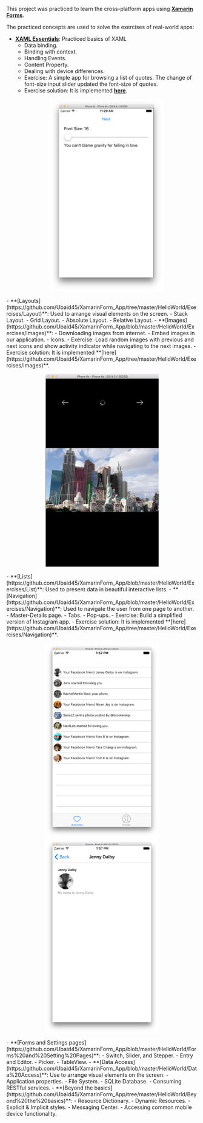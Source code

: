 This project was practiced to learn the cross-platform apps using **[Xamarin Forms](https://dotnet.microsoft.com/apps/xamarin/xamarin-forms)**. 

The practiced concepts are used to solve the exercises of real-world apps:
- **[XAML Essentials](https://github.com/Ubaid45/XamarinForm_App/blob/master/HelloWorld/Basics)**: Practiced basics of XAML
     - Data binding.
     - Binding with context.
     - Handling Events.
     - Content Property.
     - Dealing with device differences.
     - Exercise: A simple app for browsing a list of quotes. The change of font-size input slider updated the font-size of quotes.
     - Exercise solution: It is implemented **[here](https://github.com/Ubaid45/XamarinForm_App/tree/master/HelloWorld/Exercises/XAML%20Essentials)**.
     <p align="center">
   <img src="https://github.com/Ubaid45/XamarinForm_App/blob/master/HelloWorld/Exercises/XAML%20Essentials/Quotes%20App.png"  width="300" />
</p>
- **[Layouts](https://github.com/Ubaid45/XamarinForm_App/tree/master/HelloWorld/Exercises/Layout)**: Used to arrange visual elements on the screen.
     - Stack Layout.
     - Grid Layout.
     - Absolute Layout.
     - Relative Layout.
- **[Images](https://github.com/Ubaid45/XamarinForm_App/blob/master/HelloWorld/Exercises/Images)**: 
     - Downloading images from internet.
     - Embed images in our application.
     - Icons.
     - Exercise: Load random images with previous and next icons and show activity indicator while navigating to the next images.
     - Exercise solution: It is implemented **[here](https://github.com/Ubaid45/XamarinForm_App/tree/master/HelloWorld/Exercises/Images)**.
      <p align="center">
  <img src="https://github.com/Ubaid45/XamarinForm_App/blob/master/HelloWorld/Exercises/Images/Images.png" width="300" />
</p>
- **[Lists](https://github.com/Ubaid45/XamarinForm_App/blob/master/HelloWorld/Exercises/List)**: Used to present data in beautiful interactive lists.
- **[Navigation](https://github.com/Ubaid45/XamarinForm_App/blob/master/HelloWorld/Exercises/Navigation)**: Used to navigate the user from one page to another.
     - Master-Details page.
     - Tabs.
     - Pop-ups.
     - Exercise: Build a simplified version of Instagram app.
      - Exercise solution: It is implemented **[here](https://github.com/Ubaid45/XamarinForm_App/tree/master/HelloWorld/Exercises/Navigation)**.
 <p align="center">
<img src="https://github.com/Ubaid45/XamarinForm_App/blob/master/HelloWorld/Exercises/Navigation/InstagramApp%20Screenshot%201.png" width="300"/> <img src="https://github.com/Ubaid45/XamarinForm_App/blob/master/HelloWorld/Exercises/Navigation/InstagramApp%20Screenshot%202.png" width="300"/>
     </p>
- **[Forms and Settings pages](https://github.com/Ubaid45/XamarinForm_App/blob/master/HelloWorld/Forms%20and%20Setting%20Pages)**:
     - Switch, Slider, and Stepper.
     - Entry and Editor.
     - Picker.
     - TableView.
- **[Data Access](https://github.com/Ubaid45/XamarinForm_App/blob/master/HelloWorld/Data%20Access)**: Use to arrange visual elements on the screen.
     - Application properties.
     - File System.
     - SQLite Database.
     - Consuming RESTful services.
- **[Beyond the basics](https://github.com/Ubaid45/XamarinForm_App/tree/master/HelloWorld/Beyond%20the%20basics)**:
     - Resource Dictionary.
     - Dynamic Resources.
     - Explicit & Implicit styles.
     - Messaging Center.
     - Accessing common mobile device functionality.
